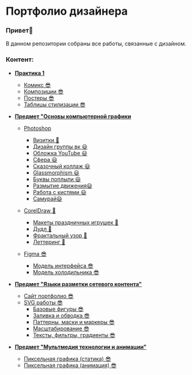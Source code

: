 # Портфолио дизайнера
### Привет👋

В данном репозитории собраны все работы, связанные с дизайном.  

### Контент:
- **[Практика 1](https://github.com/svyatoslavlipatov/Designer-s_Portfolio/tree/main/Practice_1)**
    - [Комикс 😎](https://github.com/svyatoslavlipatov/Designer-s_Portfolio/tree/main/Practice_1/comics)
    - [Композиции 😎](https://github.com/svyatoslavlipatov/Designer-s_Portfolio/tree/main/Practice_1/compositions_design)
    - [Постеры 😎](https://github.com/svyatoslavlipatov/Designer-s_Portfolio/tree/main/Practice_1/posters)
    - [Таблицы стилизации 😎](https://github.com/svyatoslavlipatov/Designer-s_Portfolio/tree/main/Practice_1/styling_table)

- **[Предмет "Основы компьютерной графики](https://github.com/svyatoslavlipatov/Designer-s_Portfolio/tree/main/Basics_of_computer_graphics/PHOTOSHOP)**
    - [Photoshop](https://github.com/svyatoslavlipatov/Designer-s_Portfolio/tree/main/Basics_of_computer_graphics/PHOTOSHOP)
        - [Визитки 🤖](https://github.com/svyatoslavlipatov/Designer-s_Portfolio/tree/main/Basics_of_computer_graphics/PHOTOSHOP/BusinessCard)
        - [Дизайн группы вк 😃](https://github.com/svyatoslavlipatov/Designer-s_Portfolio/tree/main/Basics_of_computer_graphics/PHOTOSHOP/VK%20group%20design)
        - [Обложка YouTube 😃](https://github.com/svyatoslavlipatov/Designer-s_Portfolio/tree/main/Basics_of_computer_graphics/PHOTOSHOP/YouTube%20covers)
        - [Сфера 😃](https://github.com/svyatoslavlipatov/Designer-s_Portfolio/tree/main/Basics_of_computer_graphics/PHOTOSHOP/creating%20a%20sphere)
        - [Сказочный коллаж 😃](https://github.com/svyatoslavlipatov/Designer-s_Portfolio/tree/main/Basics_of_computer_graphics/PHOTOSHOP/fabulous%20collage)
        - [Glassmorphism 😃](https://github.com/svyatoslavlipatov/Designer-s_Portfolio/tree/main/Basics_of_computer_graphics/PHOTOSHOP/glassmorphism)
        - [Буквы поплыли 😃](https://github.com/svyatoslavlipatov/Designer-s_Portfolio/tree/main/Basics_of_computer_graphics/PHOTOSHOP/letters)
        - [Размытие движения😃](https://github.com/svyatoslavlipatov/Designer-s_Portfolio/tree/main/Basics_of_computer_graphics/PHOTOSHOP/motion%20blur)
        - [Работа с кистями 😃](https://github.com/svyatoslavlipatov/Designer-s_Portfolio/tree/main/Basics_of_computer_graphics/PHOTOSHOP/working%20with%20brushes%20and%20shadows)
        - [Самурай😃](https://github.com/svyatoslavlipatov/Designer-s_Portfolio/tree/main/Basics_of_computer_graphics/PHOTOSHOP/Фэнтэзи%20(а-ля%20самурай))

    - [CorelDraw 👻](https://github.com/svyatoslavlipatov/Designer-s_Portfolio/tree/main/Basics_of_computer_graphics/COREL)
        - [Макеты праздничных игрушек 🤖](https://github.com/svyatoslavlipatov/Designer-s_Portfolio/tree/main/Basics_of_computer_graphics/COREL/LayoutsOfNewYear'sToys)
        - [Дудл 🤖](https://github.com/svyatoslavlipatov/Designer-s_Portfolio/tree/main/Basics_of_computer_graphics/COREL/doodle)
        - [Фрактальный узор 🤖](https://github.com/svyatoslavlipatov/Designer-s_Portfolio/tree/main/Basics_of_computer_graphics/COREL/fractal%20pattern)
        - [Леттеринг 🤖](https://github.com/svyatoslavlipatov/Designer-s_Portfolio/tree/main/Basics_of_computer_graphics/COREL/lettering)
    - [Figma 😎](https://github.com/svyatoslavlipatov/Designer-s_Portfolio/tree/main/Basics_of_computer_graphics/FIGMA)
        - [Модель интерфейса 😎](https://github.com/svyatoslavlipatov/Designer-s_Portfolio/tree/main/Basics_of_computer_graphics/FIGMA/interface)
        - [Модель холодильника 😎](https://github.com/svyatoslavlipatov/Designer-s_Portfolio/tree/main/Basics_of_computer_graphics/FIGMA/refrigerator%20model)

- **[Предмет "Языки разметки сетевого контента"](https://github.com/svyatoslavlipatov/Designer-s_Portfolio/tree/main/Network%20content%20markup%20languages)**
    - [Сайт портфолио 😎](https://github.com/svyatoslavlipatov/Designer-s_Portfolio/tree/main/Network%20content%20markup%20languages/PORTFOLIO%20WEBSITE)
    - [SVG работы 😎](https://github.com/svyatoslavlipatov/Designer-s_Portfolio/tree/main/Network%20content%20markup%20languages/SVG)
        - [Базовые фигуры 😎](https://github.com/svyatoslavlipatov/Designer-s_Portfolio/tree/main/Network%20content%20markup%20languages/SVG/Base%20Figures)
        - [Заливка и обводка 😎](https://github.com/svyatoslavlipatov/Designer-s_Portfolio/tree/main/Network%20content%20markup%20languages/SVG/Fill%20and%20stroke)
        - [Паттерны, маски и маркеры 😎](https://github.com/svyatoslavlipatov/Designer-s_Portfolio/tree/main/Network%20content%20markup%20languages/SVG/Patterns%2C%20masks%20and%20markers)
        - [Масштабирование 😎](https://github.com/svyatoslavlipatov/Designer-s_Portfolio/tree/main/Network%20content%20markup%20languages/SVG/Scaling)
        - [Тексты, фильтры, градиенты 😎](https://github.com/svyatoslavlipatov/Designer-s_Portfolio/tree/main/Network%20content%20markup%20languages/SVG/Text%2C%20filters%2C%20gradients)

- **[Предмет "Мультмедия технологии и анимации"](https://github.com/svyatoslavlipatov/Designer-s_Portfolio/tree/main/Multimedia%20technologies%20and%20animation)**
    - [Пиксельная графика (статика) 😎](https://github.com/svyatoslavlipatov/Designer-s_Portfolio/tree/main/Multimedia%20technologies%20and%20animation/Пиксельная%20графика%20(анимация))
    - [Пиксельная графика (анимация) 😎](https://github.com/svyatoslavlipatov/Designer-s_Portfolio/tree/main/Multimedia%20technologies%20and%20animation/Пиксельная%20графика%20(статика))